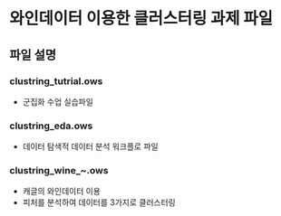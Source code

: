 # 와인데이터 이용한 클러스터링 과제 파일
## 파일 설명
### clustring_tutrial.ows
- 군집화 수업 실습파일
### clustring_eda.ows
- 데이터 탐색적 데이터 분석 워크플로 파일
### clustring_wine_~.ows
- 캐글의 와인데이터 이용
- 피처를 분석하여 데이터를 3가지로 클러스터링